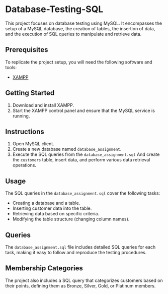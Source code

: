 # Database-Testing-SQL

This project focuses on database testing using MySQL. It encompasses the setup of a MySQL database, the creation of tables, the insertion of data, and the execution of SQL queries to manipulate and retrieve data.

## Prerequisites

To replicate the project setup, you will need the following software and tools:

- [XAMPP](https://www.apachefriends.org/index.html)
  
## Getting Started

1. Download and install XAMPP.
2. Start the XAMPP control panel and ensure that the MySQL service is running.

## Instructions

1. Open MySQL client.
2. Create a new database named `database_assignment`.
3. Execute the SQL queries from the `database_assignment.sql` And create the `customers` table, insert data, and perform various data retrieval operations.

## Usage

The SQL queries in the `database_assignment.sql` cover the following tasks:

- Creating a database and a table.
- Inserting customer data into the table.
- Retrieving data based on specific criteria.
- Modifying the table structure (changing column names).

## Queries

The `database_assignment.sql` file includes detailed SQL queries for each task, making it easy to follow and reproduce the testing procedures.

## Membership Categories

The project also includes a SQL query that categorizes customers based on their points, defining them as Bronze, Silver, Gold, or Platinum members.

